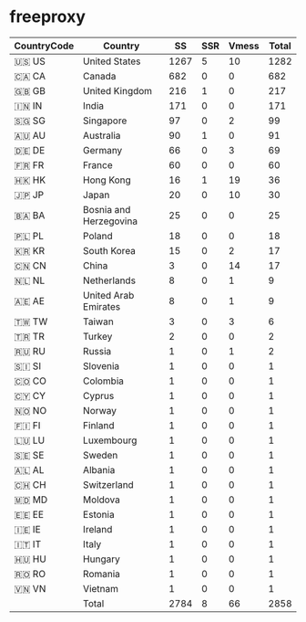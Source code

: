 # freeproxy

|CountryCode|Country|SS|SSR|Vmess|Total|
|  ----  | ----  |  ----  | ----  |  ----  | ----  |
|🇺🇸 US|United States|1267|5|10|1282|
|🇨🇦 CA|Canada|682|0|0|682|
|🇬🇧 GB|United Kingdom|216|1|0|217|
|🇮🇳 IN|India|171|0|0|171|
|🇸🇬 SG|Singapore|97|0|2|99|
|🇦🇺 AU|Australia|90|1|0|91|
|🇩🇪 DE|Germany|66|0|3|69|
|🇫🇷 FR|France|60|0|0|60|
|🇭🇰 HK|Hong Kong|16|1|19|36|
|🇯🇵 JP|Japan|20|0|10|30|
|🇧🇦 BA|Bosnia and Herzegovina|25|0|0|25|
|🇵🇱 PL|Poland|18|0|0|18|
|🇰🇷 KR|South Korea|15|0|2|17|
|🇨🇳 CN|China|3|0|14|17|
|🇳🇱 NL|Netherlands|8|0|1|9|
|🇦🇪 AE|United Arab Emirates|8|0|1|9|
|🇹🇼 TW|Taiwan|3|0|3|6|
|🇹🇷 TR|Turkey|2|0|0|2|
|🇷🇺 RU|Russia|1|0|1|2|
|🇸🇮 SI|Slovenia|1|0|0|1|
|🇨🇴 CO|Colombia|1|0|0|1|
|🇨🇾 CY|Cyprus|1|0|0|1|
|🇳🇴 NO|Norway|1|0|0|1|
|🇫🇮 FI|Finland|1|0|0|1|
|🇱🇺 LU|Luxembourg|1|0|0|1|
|🇸🇪 SE|Sweden|1|0|0|1|
|🇦🇱 AL|Albania|1|0|0|1|
|🇨🇭 CH|Switzerland|1|0|0|1|
|🇲🇩 MD|Moldova|1|0|0|1|
|🇪🇪 EE|Estonia|1|0|0|1|
|🇮🇪 IE|Ireland|1|0|0|1|
|🇮🇹 IT|Italy|1|0|0|1|
|🇭🇺 HU|Hungary|1|0|0|1|
|🇷🇴 RO|Romania|1|0|0|1|
|🇻🇳 VN|Vietnam|1|0|0|1|
||Total|2784|8|66|2858|
